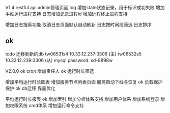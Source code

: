 V1.4
restful api
admin管理页面
log 增加state状态记录，用于标识成功失败
增加手动运行进程支持
日志增加记录进程id
增加远程终止进程支持

增加日志搜索功能
取消日志页面默认自动刷新
日志按时间段筛选
日志排序


## ok
todo
迁移到新的db
tw06531s4 10.33.12.237:3306 (主)
tw06532s5 10.33.12.239:3306 (从)
mysql password: sd-9898w

V2.0.0
ok cron 增加责任人
ok 运行时长筛选

增加平均运行时长图表
增加服务节点列表页面
服务自动下线与恢复
ok 负载保护保护
ok db迁移
界面优化

平均运行时长报表
ok 增加索引
增加分析体系支持
增加用户体系
增加系统登录
增加权限系统
cmd体系
增加运行命令支持
